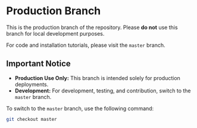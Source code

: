 # Production Branch

This is the production branch of the repository. Please **do not** use this branch for local development purposes.

For code and installation tutorials, please visit the `master` branch.

## Important Notice
- **Production Use Only:** This branch is intended solely for production deployments.
- **Development:** For development, testing, and contribution, switch to the `master` branch.

To switch to the `master` branch, use the following command:

```sh
git checkout master
